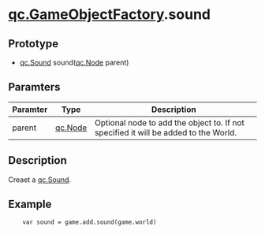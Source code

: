 # [qc.GameObjectFactory](GameObjectFactory.md).sound

## Prototype
* [qc.Sound](CSound.md) sound([qc.Node](CNode.md) parent)

## Paramters
| Paramter | Type | Description |
| ----------- | ----------- | ----------- |
| parent | [qc.Node](CNode.md) | Optional node to add the object to. If not specified it will be added to the World. |

## Description
Creaet a [qc.Sound](CSound.md).

## Example
````
    var sound = game.add.sound(game.world)
````
